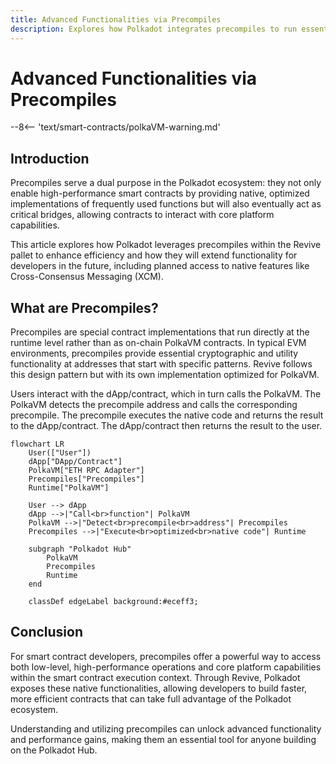 ```yaml
---
title: Advanced Functionalities via Precompiles
description: Explores how Polkadot integrates precompiles to run essential functions natively, improving the speed and efficiency of smart contracts on the Hub.
---
```


# Advanced Functionalities via Precompiles

--8<-- 'text/smart-contracts/polkaVM-warning.md'

## Introduction

Precompiles serve a dual purpose in the Polkadot ecosystem: they not only enable high-performance smart contracts by providing native, optimized implementations of frequently used functions but will also eventually act as critical bridges, allowing contracts to interact with core platform capabilities.

This article explores how Polkadot leverages precompiles within the Revive pallet to enhance efficiency and how they will extend functionality for developers in the future, including planned access to native features like Cross-Consensus Messaging (XCM).

## What are Precompiles?

Precompiles are special contract implementations that run directly at the runtime level rather than as on-chain PolkaVM contracts. In typical EVM environments, precompiles provide essential cryptographic and utility functionality at addresses that start with specific patterns. Revive follows this design pattern but with its own implementation optimized for PolkaVM.

Users interact with the dApp/contract, which in turn calls the PolkaVM. The PolkaVM detects the precompile address and calls the corresponding precompile. The precompile executes the native code and returns the result to the dApp/contract. The dApp/contract then returns the result to the user.

```mermaid
flowchart LR
    User(["User"])
    dApp["DApp/Contract"]
    PolkaVM["ETH RPC Adapter"]
    Precompiles["Precompiles"]
    Runtime["PolkaVM"]

    User --> dApp
    dApp -->|"Call<br>function"| PolkaVM
    PolkaVM -->|"Detect<br>precompile<br>address"| Precompiles
    Precompiles -->|"Execute<br>optimized<br>native code"| Runtime

    subgraph "Polkadot Hub"
        PolkaVM
        Precompiles
        Runtime
    end

    classDef edgeLabel background:#eceff3;
```


## Conclusion

For smart contract developers, precompiles offer a powerful way to access both low-level, high-performance operations and core platform capabilities within the smart contract execution context. Through Revive, Polkadot exposes these native functionalities, allowing developers to build faster, more efficient contracts that can take full advantage of the Polkadot ecosystem.

Understanding and utilizing precompiles can unlock advanced functionality and performance gains, making them an essential tool for anyone building on the Polkadot Hub.